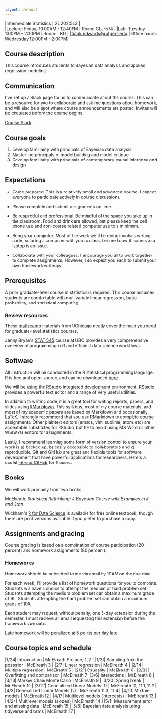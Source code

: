 ```yaml
---
layout: default
---
```


|Intermediate Statistics   | 27:202:543  |  
|Lecture: Friday, 10:00AM - 12:40PM   | Room: CLJ-574  |
|Lab: Tuesday 1:00PM - 2:30PM | Room: TBD |
|frank.edwards@rutgers.edu | Office hours: Wednesday 12:00PM - 2:00PM|

## Course description

This course introduces students to Bayesian data analysis and applied regression modeling. 

## Communication

I've set up a Slack page for us to communicate about the course. This can be a resource for you to collaborate and ask me questions about homework, and will also be a spot where course announcements are posted. Invites will be circulated before the course begins.

[Course Slack](https://bayesianstats-w20.slack.com)

## Course goals

1. Develop familiarity with principals of Bayesian data analysis
2. Master the principals of model building and model critique
3. Develop familiarity with principals of contemporary causal inference and design

## Expectations

- Come prepared. This is a relatively small and advanced course. I expect everyone to participate actively in course discussions.

- Please complete and submit assignments on time. 

- Be respectful and professional. Be mindful of the space you take up in the classroom. Food and drink are allowed, but please keep the cell phone use and non-course related computer use to a minimum. 

- Bring your computer. Most of the work we'll be doing involves writing code, so bring a computer with you to class. Let me know if access to a laptop is an issue.

- Collaborate with your colleagues. I encourage you all to work together to complete assignments. However, I do expect you each to submit your own homework writeups. 

## Prerequisites

A prior graduate-level course in statistics is required. This course assumes students are comfortable with multivariate linear regression, basic probability, and statistical computing.

### Review resources

These [math camp](https://github.com/math-camp/course) materials from UChicago neatly cover the math you need for graduate-level statistics courses.

Jenny Bryan's [STAT 545](http://stat545.com/) course at UBC provides a very comprehensive overview of programming in R and efficient data science workflows.

## Software

All instruction will be conducted in the R statistical programming language. R is free and open-source, and can be downloaded [here](https://cran.r-project.org/).

We will be using the [RStudio integrated development environment](https://www.rstudio.com/products/rstudio/download/). RStudio provides a powerful text editor and a range of very useful utilities. 

In addition to writing code, it is a great tool for writing reports, papers, and slides using [RMarkdown](https://rmarkdown.rstudio.com/lesson-1.html). This syllabus, most of my course materials, and most of my academic papers are based on Markdown and occasionally [LaTeX](https://www.overleaf.com/learn/latex/Learn_LaTeX_in_30_minutes). I strongly recommend that you use RMarkdown to complete course assignments. Other plaintext editors (emacs, vim, sublime, atom, etc) are acceptable substitutes for RStudio, but try to avoid using MS Word or other WSIWYG editors for assignments.  

Lastly, I recommend learning some form of version control to ensure your work is a) backed up, b) easily accessible to collaborators and c) reproducible. Git and GitHub are great and flexible tools for software development that have powerful applications for researchers. Here's a useful [intro to GitHub](https://happygitwithr.com/) for R users.

## Books

We will work primarily from two books. 

McElreath, *Statistical Rethinking: A Bayesian Course with Examples in R and Stan*

Wickham's [R for Data Science](https://r4ds.had.co.nz/) is available for free online textbook, though there are print versions available if you prefer to purchase a copy.

## Assignments and grading

Course grading is based on a combination of course participation (20 percent) and homework assignments (80 percent). 

### Homeworks

Homework should be submitted to me via email by 10AM on the due date. 

For each week, I'll provide a list of homework questions for you to complete. Students will have a choice to attempt the medium or hard problem set. Students attempting the medium problem set can obtain a maximum grade of 90. Students attempting the hard problem set can obtain a maximum grade of 100. 

Each student may request, without penalty, one 5-day extension during the semester. I must recieve an email requesting this extension before the homework due date.

Late homework will be penalized at 5 points per day late.

## Course topics and schedule

|1/24| Introduction | McElreath Preface, 1, 2 |
|1/31| Sampling from the posterior | McElreath 3 |
|2/7| Linear regression | McElreath 4 | 
|2/14| Multiple regression | McElreath 5 |
|2/21| Causality | McElreath 6 |
|2/28| Overfitting and comparison | McElreath 7|
|3/6| Interactions | McElreath 8 | 
|3/13| Markov Chain Monte Carlo | McElreath 9 |
|3/20| Spring break | McElreath 10 |
|3/27| Generalized Linear Models (1) | McElreath 10, 11.1, 11.2|
|4/3| Generalized Linear Models (2) | McElreath 11.3, 11.4 |
|4/10| Mixture models | McElreath 12 |
|4/17| Multilevel models (intercepts) | McElreath 13 | 
|4/24| Multilevel models (slopes) | McElreath 14  |
|5/1| Measurement error and missing data | McElreath 15 |
|5/8| Bayesian data analysis using tidyverse and brms | McElreath 17 | 
